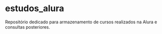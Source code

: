 # estudos_alura
Repositório dedicado para armazenamento de cursos realizados na Alura e consultas posteriores.
